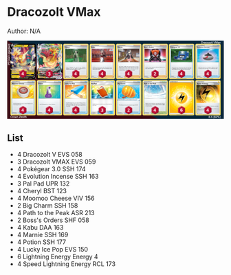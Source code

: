 # Dracozolt VMax

Author: N/A

![decklist](../../!Images/Standard/3SWSH-CRZ/Dracozolt%20VMax.PNG)

## List
* 4 Dracozolt V EVS 058
* 3 Dracozolt VMAX EVS 059
* 4 Pokégear 3.0 SSH 174
* 4 Evolution Incense SSH 163
* 3 Pal Pad UPR 132
* 4 Cheryl BST 123
* 4 Moomoo Cheese VIV 156
* 2 Big Charm SSH 158
* 4 Path to the Peak ASR 213
* 2 Boss's Orders SHF 058
* 4 Kabu DAA 163
* 4 Marnie SSH 169
* 4 Potion SSH 177
* 4 Lucky Ice Pop EVS 150
* 6 Lightning Energy Energy 4
* 4 Speed Lightning Energy RCL 173
